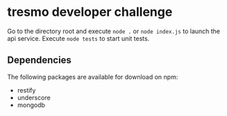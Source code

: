 # tresmo developer challenge

Go to the directory root and execute `node .` or `node index.js` to launch the api service.
Execute `node tests` to start unit tests.

## Dependencies
The following packages are available for download on npm:
- restify
- underscore
- mongodb
